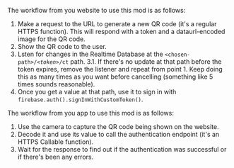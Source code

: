 The workflow from you website to use this mod is as follows:

1. Make a request to the URL to generate a new QR code (it's a regular HTTPS function). This will respond with a token and a dataurl-encoded image for the QR code.
2. Show the QR code to the user.
3. Lsten for changes in the Realtime Database at the `<chosen-path>/`*`<token>`*`/ct` path.
   3.1. If there's no update at that path before the token expires, remove the listener and repeat from point 1. Keep doing this as many times as you want before cancelling (something like 5 times sounds reasonable).
4. Once you get a value at that path, use it to sign in with `firebase.auth().signInWithCustomToken()`.

The workflow from you app to use this mod is as follows:

1. Use the camera to capture the QR code being shown on the website.
2. Decode it and use its value to call the authentication endpoint (it's an HTTPS Callable function).
3. Wait for the response to find out if the authentication was successful or if there's been any errors.
